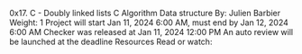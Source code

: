 0x17. C - Doubly linked lists
C
Algorithm
Data structure
 By: Julien Barbier
 Weight: 1
 Project will start Jan 11, 2024 6:00 AM, must end by Jan 12, 2024 6:00 AM
 Checker was released at Jan 11, 2024 12:00 PM
 An auto review will be launched at the deadline
Resources
Read or watch:
